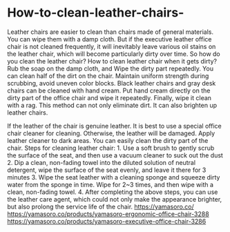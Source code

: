 # How-to-clean-leather-chairs-
Leather chairs are easier to clean than chairs made of general materials. You can wipe them with a damp cloth. But if the executive leather office chair is not cleaned frequently, it will inevitably leave various oil stains on the leather chair, which will become particularly dirty over time. So how do you clean the leather chair?
How to clean leather chair when it gets dirty?
Rub the soap on the damp cloth, and Wipe the dirty part repeatedly. You can clean half of the dirt on the chair. Maintain uniform strength during scrubbing, avoid uneven color blocks.
Black leather chairs and gray desk chairs can be cleaned with hand cream. Put hand cream directly on the dirty part of the office chair and wipe it repeatedly. Finally, wipe it clean with a rag. This method can not only eliminate dirt. It can also brighten up leather chairs.

If the leather of the chair is genuine leather. It is best to use a special office chair cleaner for cleaning. Otherwise, the leather will be damaged. Apply leather cleaner to dark areas. You can easily clean the dirty part of the chair.
Steps for cleaning leather chair:
1.
Use a soft brush to gently scrub the surface of the seat, and then use a vacuum cleaner to suck out the dust
2.
Dip a clean, non-fading towel into the diluted solution of neutral detergent, wipe the surface of the seat evenly, and leave it there for 3 minutes
3.
Wipe the seat leather with a cleaning sponge and squeeze dirty water from the sponge in time. Wipe for 2~3 times, and then wipe with a clean, non-fading towel.
4.
After completing the above steps, you can use the leather care agent, which could not only make the appearance brighter, but also prolong the service life of the chair.
https://yamasoro.co/
https://yamasoro.co/products/yamasoro-ergonomic-office-chair-3288
https://yamasoro.co/products/yamasoro-executive-office-chair-3286

